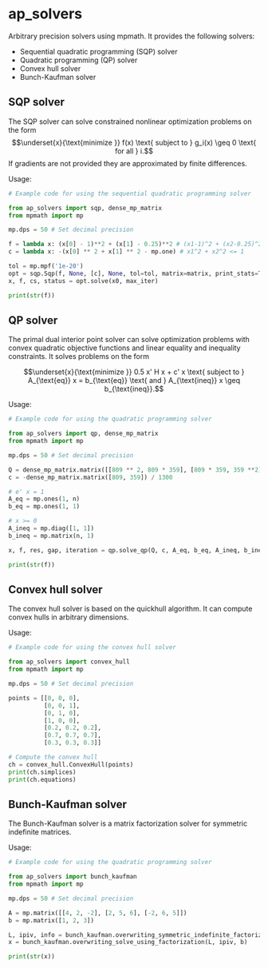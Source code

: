 # ap_solvers

Arbitrary precision solvers using mpmath. It provides the following solvers:

* Sequential quadratic programming (SQP) solver
* Quadratic programming (QP) solver
* Convex hull solver
* Bunch-Kaufman solver

## SQP solver

The SQP solver can solve constrained nonlinear optimization problems on the form
$$\underset{x}{\text{minimize }} f(x) \text{ subject to } g_i(x) \geq 0 \text{ for all } i.$$ If gradients are not provided they are approximated by finite differences.

Usage:
```python
# Example code for using the sequential quadratic programming solver

from ap_solvers import sqp, dense_mp_matrix
from mpmath import mp

mp.dps = 50 # Set decimal precision

f = lambda x: (x[0] - 1)**2 + (x[1] - 0.25)**2 # (x1-1)^2 + (x2-0.25)^2
c = lambda x: -(x[0] ** 2 + x[1] ** 2 - mp.one) # x1^2 + x2^2 <= 1

tol = mp.mpf('1e-20')
opt = sqp.Sqp(f, None, [c], None, tol=tol, matrix=matrix, print_stats=True)
x, f, cs, status = opt.solve(x0, max_iter)

print(str(f))
```

## QP solver

The primal dual interior point solver can solve optimization problems with convex quadratic objective functions and linear equality and inequality constraints. It solves problems on the form

$$\underset{x}{\text{minimize }} 0.5 x' H x + c' x \text{ subject to } A_{\text{eq}} x = b_{\text{eq}} \text{ and } A_{\text{ineq}} x \geq b_{\text{ineq}}.$$

Usage:
```python
# Example code for using the quadratic programming solver

from ap_solvers import qp, dense_mp_matrix
from mpmath import mp

mp.dps = 50 # Set decimal precision

Q = dense_mp_matrix.matrix([[809 ** 2, 809 * 359], [809 * 359, 359 **2]]) / 1300 ** 2
c = -dense_mp_matrix.matrix([809, 359]) / 1300

# e' x = 1
A_eq = mp.ones(1, n)
b_eq = mp.ones(1, 1)

# x >= 0
A_ineq = mp.diag([1, 1])
b_ineq = mp.matrix(n, 1)

x, f, res, gap, iteration = qp.solve_qp(Q, c, A_eq, b_eq, A_ineq, b_ineq, dense_mp_matrix)

print(str(f))
```

## Convex hull solver

The convex hull solver is based on the quickhull algorithm. It can compute convex hulls in arbitrary dimensions.

Usage:
```python
# Example code for using the convex hull solver

from ap_solvers import convex_hull
from mpmath import mp

mp.dps = 50 # Set decimal precision

points = [[0, 0, 0],
          [0, 0, 1], 
          [0, 1, 0], 
          [1, 0, 0], 
          [0.2, 0.2, 0.2], 
          [0.7, 0.7, 0.7], 
          [0.3, 0.3, 0.3]]

# Compute the convex hull
ch = convex_hull.ConvexHull(points)
print(ch.simplices)
print(ch.equations)
```

## Bunch-Kaufman solver

The Bunch-Kaufman solver is a matrix factorization solver for symmetric indefinite matrices.

Usage:
```python
# Example code for using the quadratic programming solver

from ap_solvers import bunch_kaufman
from mpmath import mp

mp.dps = 50 # Set decimal precision

A = mp.matrix([[4, 2, -2], [2, 5, 6], [-2, 6, 5]])
b = mp.matrix([1, 2, 3])

L, ipiv, info = bunch_kaufman.overwriting_symmetric_indefinite_factorization(A)
x = bunch_kaufman.overwriting_solve_using_factorization(L, ipiv, b)

print(str(x))
```

